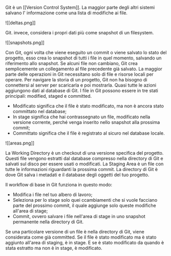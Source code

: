 Git è un [[Version Control System]].
La maggior parte degli altri sistemi salvano l' informazione come una lista di modifiche ai file.

![[deltas.png]]

Git. invece, considera i propri dati più come snapshot di un filesystem.

![[snapshots.png]]

Con Git, ogni volta che viene eseguito un commit o viene salvato lo stato del progetto, esso crea lo snapshot di tutti i file in quel momento, salvando un riferimento allo snapshot. Se alcuni file non cambiano, Git crea semplicemente un collegamento al file precedente già salvato.
La maggior parte delle operazioni in Git necessitano solo di file e risorse locali per operare. Per navigare la storia di un progetto, Git non ha bisogno di connettersi al server per scaricarla e poi mostrarla.
Quasi tutte le azioni aggiungono dati al database di Git.
I file in Git possono essere in tre stati principali: modified, staged e committed.
 - Modificato significa che il file è stato modificato, ma non è ancora stato committato nel database;
 - In stage significa che hai contrassegnato un file, modificato nella versione corrente, perché venga inserito nello snapshot alla prossima commit;
 - Committato significa che il file è registrato al sicuro nel database locale.
 
  ![[areas.png]]
  
 La Working Directory è un checkout di una versione specifica del progetto. Questi file vengono estratti dal database compresso nella directory di Git e salvati sul disco per essere usati o modificati.
La Staging Area è un file con tutte le informazioni riguardanti la prossima commit.
La directory di Git è dove Git salva i metadati e il database degli oggetti del tuo progetto.

Il workflow di base in Git funziona in questo modo:
- Modifica i file nel tuo albero di lavoro;
-  Seleziona per lo stage solo quei ccambiamenti che si vuole facciano parte del prossimo commit, il quale aggiunge solo queste modifiche all'area di stage;
-  Commit, ovvero salvare i file nell'area di stage in uno snapshot permanente nella directory di Git.

Se una particolare versione di un file è nella directory di Git, viene considerata come già committed. Se il file è stato modificato ma è stato aggiunto all'area di staging, è in stage. E se è stato modificato da quando è stata estratto ma non è in stage, è modificato.
 